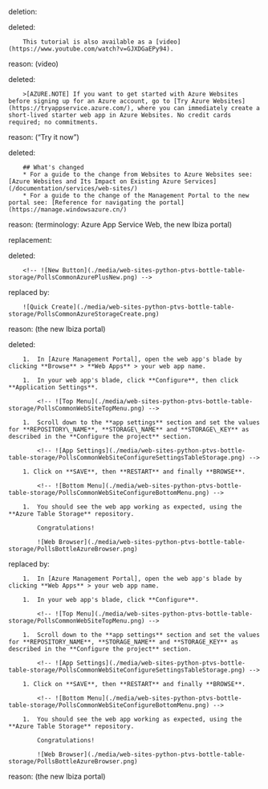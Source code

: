 deletion:

deleted:

		This tutorial is also available as a [video](https://www.youtube.com/watch?v=GJXDGaEPy94).

reason: (video)

deleted:

		>[AZURE.NOTE] If you want to get started with Azure Websites before signing up for an Azure account, go to [Try Azure Websites](https://tryappservice.azure.com/), where you can immediately create a short-lived starter web app in Azure Websites. No credit cards required; no commitments.

reason: (“Try it now”)

deleted:

		## What's changed
		* For a guide to the change from Websites to Azure Websites see: [Azure Websites and Its Impact on Existing Azure Services](/documentation/services/web-sites/)
		* For a guide to the change of the Management Portal to the new portal see: [Reference for navigating the portal](https://manage.windowsazure.cn/)

reason: (terminology: Azure App Service Web, the new Ibiza portal)

replacement:

deleted:

		<!-- ![New Button](./media/web-sites-python-ptvs-bottle-table-storage/PollsCommonAzurePlusNew.png) -->

replaced by:

		![Quick Create](./media/web-sites-python-ptvs-bottle-table-storage/PollsCommonAzureStorageCreate.png)

reason: (the new Ibiza portal)

deleted:

		1.  In [Azure Management Portal], open the web app's blade by clicking **Browse** > **Web Apps** > your web app name.
		
		1.  In your web app's blade, click **Configure**, then click **Application Settings**.
		
		  	<!-- ![Top Menu](./media/web-sites-python-ptvs-bottle-table-storage/PollsCommonWebSiteTopMenu.png) -->
		
		1.  Scroll down to the **app settings** section and set the values for **REPOSITORY\_NAME**, **STORAGE\_NAME** and **STORAGE\_KEY** as described in the **Configure the project** section.
		
		  	<!-- ![App Settings](./media/web-sites-python-ptvs-bottle-table-storage/PollsCommonWebSiteConfigureSettingsTableStorage.png) -->
		
		1. Click on **SAVE**, then **RESTART** and finally **BROWSE**.
		
		  	<!-- ![Bottom Menu](./media/web-sites-python-ptvs-bottle-table-storage/PollsCommonWebSiteConfigureBottomMenu.png) -->
		
		1.  You should see the web app working as expected, using the **Azure Table Storage** repository.
		
		    Congratulations!
		
		  	![Web Browser](./media/web-sites-python-ptvs-bottle-table-storage/PollsBottleAzureBrowser.png)

replaced by:

		1.  In [Azure Management Portal], open the web app's blade by clicking **Web Apps** > your web app name.
		
		1.  In your web app's blade, click **Configure**.
		
		  	<!-- ![Top Menu](./media/web-sites-python-ptvs-bottle-table-storage/PollsCommonWebSiteTopMenu.png) -->
		
		1.  Scroll down to the **app settings** section and set the values for **REPOSITORY_NAME**, **STORAGE_NAME** and **STORAGE_KEY** as described in the **Configure the project** section.
		
		  	<!-- ![App Settings](./media/web-sites-python-ptvs-bottle-table-storage/PollsCommonWebSiteConfigureSettingsTableStorage.png) -->
		
		1. Click on **SAVE**, then **RESTART** and finally **BROWSE**.
		
		  	<!-- ![Bottom Menu](./media/web-sites-python-ptvs-bottle-table-storage/PollsCommonWebSiteConfigureBottomMenu.png) -->
		
		1.  You should see the web app working as expected, using the **Azure Table Storage** repository.
		
		    Congratulations!
		
		  	![Web Browser](./media/web-sites-python-ptvs-bottle-table-storage/PollsBottleAzureBrowser.png)

reason: (the new Ibiza portal)

